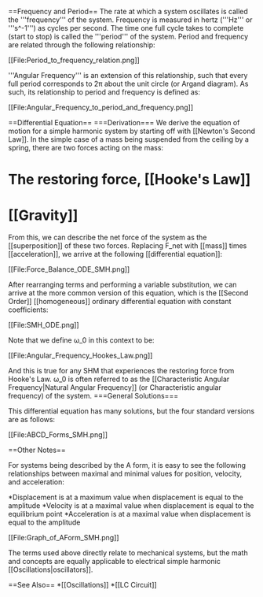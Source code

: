 ==Frequency and Period==
The rate at which a system oscillates is called the '''frequency''' of the system.
Frequency is measured in hertz ('''Hz''' or '''s^-1''') as cycles per second.
The time one full cycle takes to complete (start to stop) is called the '''period''' of the system.
Period and frequency are related through the following relationship:

[[File:Period_to_frequency_relation.png]]

'''Angular Frequency''' is an extension of this relationship, such that every full period corresponds to 2π about the unit circle (or Argand diagram).
As such, its relationship to period and frequency is defined as:

[[File:Angular_Frequency_to_period_and_frequency.png]]

==Differential Equation==
===Derivation===
We derive the equation of motion for a simple harmonic system by starting off with [[Newton's Second Law]].
In the simple case of a mass being suspended from the ceiling by a spring, there are two forces acting on the mass:
# The restoring force, [[Hooke's Law]]
# [[Gravity]]
From this, we can describe the net force of the system as the [[superposition]] of these two forces.
Replacing F_net with [[mass]] times [[acceleration]], we arrive at the following [[differential equation]]:

[[File:Force_Balance_ODE_SMH.png]]

After rearranging terms and performing a variable substitution, we can arrive at the more common version of this equation,
which is the [[Second Order]] [[homogeneous]] ordinary differential equation with constant coefficients:

[[File:SMH_ODE.png]]

Note that we define ω_0 in this context to be:

[[File:Angular_Frequency_Hookes_Law.png]]

And this is true for any SHM that experiences the restoring force from Hooke's Law. ω_0 is often referred to as the [[Characteristic Angular Frequency|Natural Angular Frequency]] (or Characteristic angular frequency) of the system.
===General Solutions===

This differential equation has many solutions, but the four standard versions are as follows:

[[File:ABCD_Forms_SMH.png]]

==Other Notes==

For systems being described by the A form, it is easy to see the following relationships between maximal and minimal values for position, velocity, and acceleration:

*Displacement is at a maximum value when displacement is equal to the amplitude
*Velocity is at a maximal value when displacement is equal to the equilibrium point
*Acceleration is at a maximal value when displacement is equal to the amplitude

[[File:Graph_of_AForm_SMH.png]]

The terms used above directly relate to mechanical systems, but the math and concepts are equally applicable to electrical simple harmonic [[Oscillations|oscillators]].

==See Also==
*[[Oscillations]]
*[[LC Circuit]]
